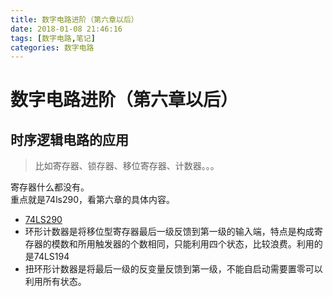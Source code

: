 ```yaml
---
title: 数字电路进阶（第六章以后）
date: 2018-01-08 21:46:16
tags: [数字电路,笔记]
categories: 数字电路
---
```


# 数字电路进阶（第六章以后）
## 时序逻辑电路的应用
> 比如寄存器、锁存器、移位寄存器、计数器。。。

寄存器什么都没有。   
重点就是74ls290，看第六章的具体内容。  

* [74LS290](http://ranxb.cn/2018/01/06/数字电路第六章：同步时序逻辑电路——下/#异步集成计数器74LS290)
* 环形计数器是将移位型寄存器最后一级反馈到第一级的输入端，特点是构成寄存器的模数和所用触发器的个数相同，只能利用四个状态，比较浪费。利用的是74LS194  
* 扭环形计数器是将最后一级的反变量反馈到第一级，不能自启动需要置零可以利用所有状态。